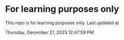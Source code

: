 # For learning purposes only
This repo is for learning purposes only.
Last updated at

Thursday, December 21, 2023 12:47:59 PM

